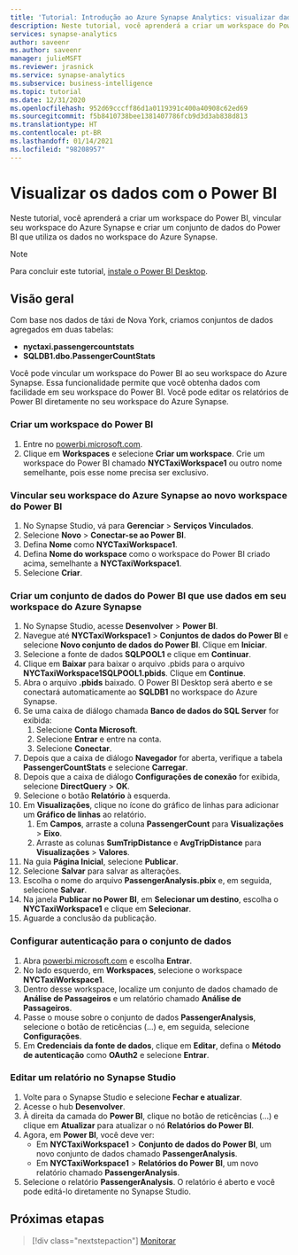 ```yaml
---
title: 'Tutorial: Introdução ao Azure Synapse Analytics: visualizar dados do workspace com o Power BI'
description: Neste tutorial, você aprenderá a criar um workspace do Power BI, vincular seu workspace do Azure Synapse e criar um conjunto de dados do Power BI que utiliza os dados no workspace do Azure Synapse.
services: synapse-analytics
author: saveenr
ms.author: saveenr
manager: julieMSFT
ms.reviewer: jrasnick
ms.service: synapse-analytics
ms.subservice: business-intelligence
ms.topic: tutorial
ms.date: 12/31/2020
ms.openlocfilehash: 952d69cccff86d1a0119391c400a40908c62ed69
ms.sourcegitcommit: f5b8410738bee1381407786fcb9d3d3ab838d813
ms.translationtype: HT
ms.contentlocale: pt-BR
ms.lasthandoff: 01/14/2021
ms.locfileid: "98208957"
---
```

# <a name="visualize-data-with-power-bi"></a>Visualizar os dados com o Power BI

Neste tutorial, você aprenderá a criar um workspace do Power BI, vincular seu workspace do Azure Synapse e criar um conjunto de dados do Power BI que utiliza os dados no workspace do Azure Synapse. 

> [!NOTE]
> Para concluir este tutorial, [instale o Power BI Desktop](https://aka.ms/pbidesktopstore).

## <a name="overview"></a>Visão geral

Com base nos dados de táxi de Nova York, criamos conjuntos de dados agregados em duas tabelas:
- **nyctaxi.passengercountstats**
- **SQLDB1.dbo.PassengerCountStats**

Você pode vincular um workspace do Power BI ao seu workspace do Azure Synapse. Essa funcionalidade permite que você obtenha dados com facilidade em seu workspace do Power BI. Você pode editar os relatórios de Power BI diretamente no seu workspace do Azure Synapse. 

### <a name="create-a-power-bi-workspace"></a>Criar um workspace do Power BI

1. Entre no [powerbi.microsoft.com](https://powerbi.microsoft.com/).
1. Clique em **Workspaces** e selecione **Criar um workspace**. Crie um workspace do Power BI chamado **NYCTaxiWorkspace1** ou outro nome semelhante, pois esse nome precisa ser exclusivo.

### <a name="link-your-azure-synapse-workspace-to-your-new-power-bi-workspace"></a>Vincular seu workspace do Azure Synapse ao novo workspace do Power BI

1. No Synapse Studio, vá para **Gerenciar** > **Serviços Vinculados**.
1. Selecione **Novo** > **Conectar-se ao Power BI**.
1. Defina **Nome** como **NYCTaxiWorkspace1**.
1. Defina **Nome do workspace** como o workspace do Power BI criado acima, semelhante a **NYCTaxiWorkspace1**.
1. Selecione **Criar**.

### <a name="create-a-power-bi-dataset-that-uses-data-in-your-azure-synapse-workspace"></a>Criar um conjunto de dados do Power BI que use dados em seu workspace do Azure Synapse

1. No Synapse Studio, acesse **Desenvolver** > **Power BI**.
1. Navegue até **NYCTaxiWorkspace1** > **Conjuntos de dados do Power BI** e selecione **Novo conjunto de dados do Power BI**. Clique em **Iniciar**.
1. Selecione a fonte de dados **SQLPOOL1** e clique em **Continuar**.
1. Clique em **Baixar** para baixar o arquivo .pbids para o arquivo **NYCTaxiWorkspace1SQLPOOL1.pbids**. Clique em **Continue**.
1. Abra o arquivo **.pbids** baixado. O Power BI Desktop será aberto e se conectará automaticamente ao **SQLDB1** no workspace do Azure Synapse.
1. Se uma caixa de diálogo chamada **Banco de dados do SQL Server** for exibida:
    1. Selecione **Conta Microsoft**.
    1. Selecione **Entrar** e entre na conta.
    1. Selecione **Conectar**.
1. Depois que a caixa de diálogo **Navegador** for aberta, verifique a tabela **PassengerCountStats** e selecione **Carregar**.
1. Depois que a caixa de diálogo **Configurações de conexão** for exibida, selecione **DirectQuery** > **OK**.
1. Selecione o botão **Relatório** à esquerda.
1. Em **Visualizações**, clique no ícone do gráfico de linhas para adicionar um **Gráfico de linhas** ao relatório.
    1. Em **Campos**, arraste a coluna **PassengerCount** para **Visualizações** > **Eixo**.
    1. Arraste as colunas **SumTripDistance** e **AvgTripDistance** para **Visualizações** > **Valores**.
1. Na guia **Página Inicial**, selecione **Publicar**.
1. Selecione **Salvar** para salvar as alterações.
1. Escolha o nome do arquivo **PassengerAnalysis.pbix** e, em seguida, selecione **Salvar**.
1. Na janela **Publicar no Power BI**, em **Selecionar um destino**, escolha o **NYCTaxiWorkspace1** e clique em **Selecionar**.
1. Aguarde a conclusão da publicação. 

### <a name="configure-authentication-for-your-dataset"></a>Configurar autenticação para o conjunto de dados

1. Abra [powerbi.microsoft.com](https://powerbi.microsoft.com/) e escolha **Entrar**.
1. No lado esquerdo, em **Workspaces**, selecione o workspace **NYCTaxiWorkspace1**.
1. Dentro desse workspace, localize um conjunto de dados chamado de **Análise de Passageiros** e um relatório chamado **Análise de Passageiros**.
1. Passe o mouse sobre o conjunto de dados **PassengerAnalysis**, selecione o botão de reticências (...) e, em seguida, selecione **Configurações**.
1. Em **Credenciais da fonte de dados**, clique em **Editar**, defina o **Método de autenticação** como **OAuth2** e selecione **Entrar**.

### <a name="edit-a-report-in-synapse-studio"></a>Editar um relatório no Synapse Studio

1. Volte para o Synapse Studio e selecione **Fechar e atualizar**.
1. Acesse o hub **Desenvolver**.
1. À direita da camada do **Power BI**, clique no botão de reticências (...) e clique em **Atualizar** para atualizar o nó **Relatórios do Power BI**.
1. Agora, em **Power BI**, você deve ver:
    * Em **NYCTaxiWorkspace1** > **Conjunto de dados do Power BI**, um novo conjunto de dados chamado **PassengerAnalysis**.
    * Em **NYCTaxiWorkspace1** > **Relatórios do Power BI**, um novo relatório chamado **PassengerAnalysis**.
1. Selecione o relatório **PassengerAnalysis**. O relatório é aberto e você pode editá-lo diretamente no Synapse Studio.



## <a name="next-steps"></a>Próximas etapas

> [!div class="nextstepaction"]
> [Monitorar](get-started-monitor.md)
                                 

